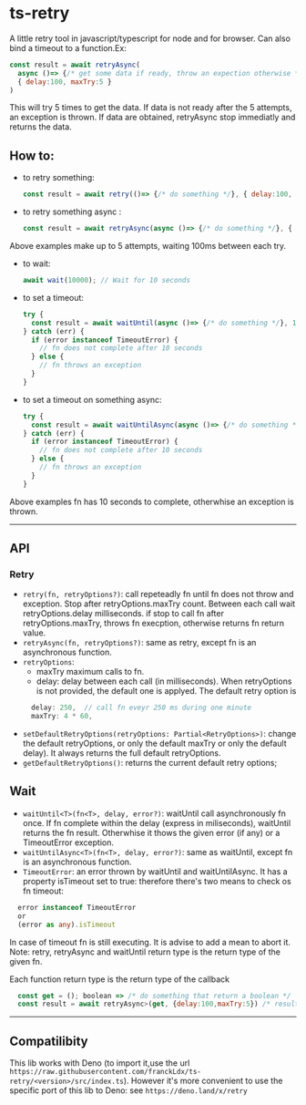 # ts-retry
A little retry tool in javascript/typescript for node and for browser. Can also bind a timeout to a function.Ex:
```javascript
const result = await retryAsync(
  async ()=> {/* get some data if ready, throw an expection otherwise */}, 
  { delay:100, maxTry:5 }
)
```
This will try 5 times to get the data. If data is not ready after the 5 attempts,
an exception is thrown. If data are obtained, retryAsync stop immediatly and returns
the data. 

## How to:
* to retry something: 
  ```javascript
  const result = await retry(()=> {/* do something */}, { delay:100, maxTry:5 });
  ```

* to retry something async : 
  ```javascript
  const result = await retryAsync(async ()=> {/* do something */}, { delay:100, maxTry:5 });
  ```
Above examples make up to 5 attempts, waiting 100ms between each try.

* to wait:
  ```typescript
  await wait(10000); // Wait for 10 seconds
  ```

* to set a timeout: 
  ```typescript
  try {
    const result = await waitUntil(async ()=> {/* do something */}, 10000);
  } catch (err) {
    if (error instanceof TimeoutError) {
      // fn does not complete after 10 seconds
    } else {
      // fn throws an exception
    }
  }
  ```

* to set a timeout on something async:  
  ```typescript
  try {
    const result = await waitUntilAsync(async ()=> {/* do something */}, 10000);
  } catch (err) {
    if (error instanceof TimeoutError) {
      // fn does not complete after 10 seconds
    } else {
      // fn throws an exception
    }
  }
  ```
Above examples fn has 10 seconds to complete, otherwhise an exception is thrown.

___
## API
### Retry
* `retry(fn, retryOptions?)`: call repeteadly fn until fn does not throw and exception. Stop after retryOptions.maxTry count. Between each call wait retryOptions.delay milliseconds.
if stop to call fn after retryOptions.maxTry, throws fn execption, otherwise returns fn return value.
* `retryAsync(fn, retryOptions?)`: same as retry, except fn is an asynchronous function.
* `retryOptions`:
  - maxTry maximum calls to fn.
  - delay: delay between each call (in milliseconds).
  When retryOptions is not provided, the default one is applyed. The default retry option is
  ```typescript
    delay: 250,  // call fn eveyr 250 ms during one minute 
    maxTry: 4 * 60, 
  ```
* `setDefaultRetryOptions(retryOptions: Partial<RetryOptions>)`: change the default retryOptions, or only the default maxTry or only the default delay). It always returns the full default retryOptions.
* `getDefaultRetryOptions()`: returns the current default retry options;
## Wait
* `waitUntil<T>(fn<T>, delay, error?)`: waitUntil call asynchronously fn once. If fn complete within the delay (express in miliseconds), waitUntil returns the fn result. Otherwhise it thows the given error (if any) or a TimeoutError exception.
* `waitUntilAsync<T>(fn<T>, delay, error?)`: same as waitUntil, except fn is an asynchronous function.
* `TimeoutError`: an error thrown by waitUntil and waitUntilAsync. It has a property isTimeout set to true: therefore there's two means to check os fn timeout:
```typescript
  error instanceof TimeoutError
  or
  (error as any).isTimeout
```
In case of timeout fn is still executing. It is advise to add a mean to abort it.
Note: retry, retryAsync and waitUntil return type is the return type of the given fn.

Each function return type is the return type of the callback 
```javascript
  const get = (); boolean => /* do something that return a boolean */
  const result = await retryAsync>(get, {delay:100,maxTry:5}) /* result is a boolean */
```

---
## Compatilibity
This lib works with Deno (to import it,use the url `https://raw.githubusercontent.com/franckLdx/ts-retry/<version>/src/index.ts`). However it's more convenient to use the specific port of this lib to Deno: see `https://deno.land/x/retry`
